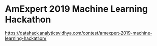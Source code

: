 # AmExpert 2019 Machine Learning Hackathon
https://datahack.analyticsvidhya.com/contest/amexpert-2019-machine-learning-hackathon/
